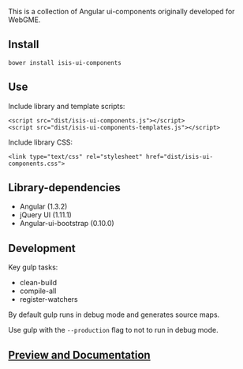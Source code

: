 This is a collection of Angular ui-components originally developed for WebGME.

## Install

```
bower install isis-ui-components
```

## Use

Include library and template scripts:

```
<script src="dist/isis-ui-components.js"></script>
<script src="dist/isis-ui-components-templates.js"></script>
```

Include library CSS:

```
<link type="text/css" rel="stylesheet" href="dist/isis-ui-components.css">
```

## Library-dependencies

- Angular (1.3.2)
- jQuery UI (1.11.1)
- Angular-ui-bootstrap (0.10.0)


## Development

Key gulp tasks:

- clean-build
- compile-all
- register-watchers

By default gulp runs in debug mode and generates source maps.

Use gulp with the `--production` flag to not to run in debug mode.

## [Preview and Documentation](http://vu-isis.github.io/isis-ui-components/dist/docs/isis-ui-components-docs.html)

